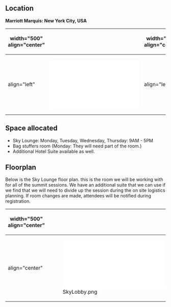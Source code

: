 ## Location

**Marriott Marquis: New York City, USA**

<table>
<thead>
<tr class="header">
<th><p>width="500" align="center"</p></th>
<th><p><br />
</p></th>
<th><p>width="300" align="center"</p></th>
<th><p><br />
</p></th>
</tr>
</thead>
<tbody>
<tr class="odd">
<td><p>align="left"</p></td>
<td><p><embed src="NY1.jpeg‎" title="fig:NY1.jpeg‎" width="280" /><br />
</p></td>
<td><p>align="left"</p></td>
<td><p><embed src="NY3.jpeg‎" title="fig:NY3.jpeg‎" width="500" /><br />
</p></td>
</tr>
</tbody>
</table>

## Space allocated

  - Sky Lounge: Monday, Tuesday, Wednesday, Thursday: 9AM - 5PM
  - Bag stuffers room (Monday: They will need part of the room.)
  - Additional Hotel Suite available as well.

## Floorplan

Below is the Sky Lounge floor plan. this is the room we will be working
with for all of the summit sessions. We have an additional suite that we
can use if we find that we will need to divide up the session during the
on site logistics planning. If room changes are made, attendees will be
notified during registration.

<table>
<thead>
<tr class="header">
<th><p>width="500" align="center"</p></th>
<th><p><br />
</p></th>
<th><p>width="300" align="center"</p></th>
<th><p><br />
</p></th>
</tr>
</thead>
<tbody>
<tr class="odd">
<td><p>align="center"</p></td>
<td><figure>
<embed src="SkyLobby.png‎" title="SkyLobby.png‎" width="500" /><figcaption>SkyLobby.png‎</figcaption>
</figure></td>
<td><p>align="center"</p></td>
<td></td>
</tr>
</tbody>
</table>